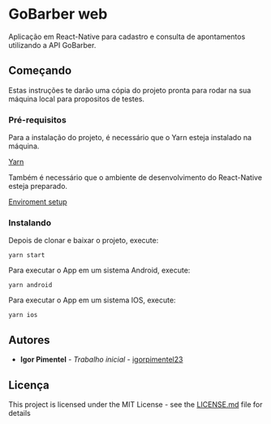 # GoBarber web

Aplicação em React-Native para cadastro e consulta de apontamentos utilizando a API GoBarber.

## Começando

Estas instruções te darão uma cópia do projeto pronta para rodar na sua máquina local para propositos de testes.

### Pré-requisitos

Para a instalação do projeto, é necessário que o Yarn esteja instalado na máquina.

[Yarn](https://classic.yarnpkg.com/en/docs/install/)

Também é necessário que o ambiente de desenvolvimento do React-Native esteja preparado.

[Enviroment setup](https://reactnative.dev/docs/environment-setup)

### Instalando

Depois de clonar e baixar o projeto, execute:

```
yarn start
```

Para executar o App em um sistema Android, execute:

```
yarn android
```

Para executar o App em um sistema IOS, execute:

```
yarn ios
```

## Autores

* **Igor Pimentel** - *Trabalho inicial* - [igorpimentel23](https://github.com/igorpimentel23)


## Licença

This project is licensed under the MIT License - see the [LICENSE.md](LICENSE.md) file for details
